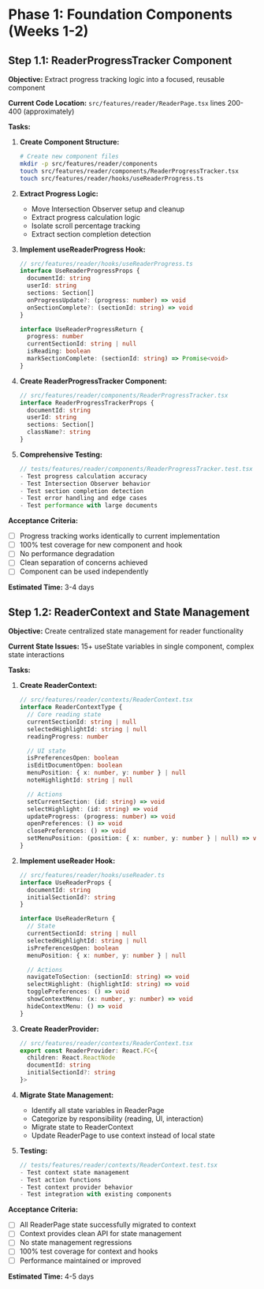 # Phase 1: Foundation Components (Weeks 1-2)

## Step 1.1: ReaderProgressTracker Component

**Objective:** Extract progress tracking logic into a focused, reusable component

**Current Code Location:** `src/features/reader/ReaderPage.tsx` lines 200-400 (approximately)

**Tasks:**

1. **Create Component Structure:**
   ```bash
   # Create new component files
   mkdir -p src/features/reader/components
   touch src/features/reader/components/ReaderProgressTracker.tsx
   touch src/features/reader/hooks/useReaderProgress.ts
   ```

2. **Extract Progress Logic:**
   - Move Intersection Observer setup and cleanup
   - Extract progress calculation logic
   - Isolate scroll percentage tracking
   - Extract section completion detection

3. **Implement useReaderProgress Hook:**
   ```typescript
   // src/features/reader/hooks/useReaderProgress.ts
   interface UseReaderProgressProps {
     documentId: string
     userId: string
     sections: Section[]
     onProgressUpdate?: (progress: number) => void
     onSectionComplete?: (sectionId: string) => void
   }

   interface UseReaderProgressReturn {
     progress: number
     currentSectionId: string | null
     isReading: boolean
     markSectionComplete: (sectionId: string) => Promise<void>
   }
   ```

4. **Create ReaderProgressTracker Component:**
   ```typescript
   // src/features/reader/components/ReaderProgressTracker.tsx
   interface ReaderProgressTrackerProps {
     documentId: string
     userId: string
     sections: Section[]
     className?: string
   }
   ```

5. **Comprehensive Testing:**
   ```typescript
   // tests/features/reader/components/ReaderProgressTracker.test.tsx
   - Test progress calculation accuracy
   - Test Intersection Observer behavior
   - Test section completion detection
   - Test error handling and edge cases
   - Test performance with large documents
   ```

**Acceptance Criteria:**
- [ ] Progress tracking works identically to current implementation
- [ ] 100% test coverage for new component and hook
- [ ] No performance degradation
- [ ] Clean separation of concerns achieved
- [ ] Component can be used independently

**Estimated Time:** 3-4 days

## Step 1.2: ReaderContext and State Management

**Objective:** Create centralized state management for reader functionality

**Current State Issues:** 15+ useState variables in single component, complex state interactions

**Tasks:**

1. **Create ReaderContext:**
   ```typescript
   // src/features/reader/contexts/ReaderContext.tsx
   interface ReaderContextType {
     // Core reading state
     currentSectionId: string | null
     selectedHighlightId: string | null
     readingProgress: number

     // UI state
     isPreferencesOpen: boolean
     isEditDocumentOpen: boolean
     menuPosition: { x: number, y: number } | null
     noteHighlightId: string | null

     // Actions
     setCurrentSection: (id: string) => void
     selectHighlight: (id: string) => void
     updateProgress: (progress: number) => void
     openPreferences: () => void
     closePreferences: () => void
     setMenuPosition: (position: { x: number, y: number } | null) => void
   }
   ```

2. **Implement useReader Hook:**
   ```typescript
   // src/features/reader/hooks/useReader.ts
   interface UseReaderProps {
     documentId: string
     initialSectionId?: string
   }

   interface UseReaderReturn {
     // State
     currentSectionId: string | null
     selectedHighlightId: string | null
     isPreferencesOpen: boolean
     menuPosition: { x: number, y: number } | null

     // Actions
     navigateToSection: (sectionId: string) => void
     selectHighlight: (highlightId: string) => void
     togglePreferences: () => void
     showContextMenu: (x: number, y: number) => void
     hideContextMenu: () => void
   }
   ```

3. **Create ReaderProvider:**
   ```typescript
   // src/features/reader/contexts/ReaderContext.tsx
   export const ReaderProvider: React.FC<{
     children: React.ReactNode
     documentId: string
     initialSectionId?: string
   }>
   ```

4. **Migrate State Management:**
   - Identify all state variables in ReaderPage
   - Categorize by responsibility (reading, UI, interaction)
   - Migrate state to ReaderContext
   - Update ReaderPage to use context instead of local state

5. **Testing:**
   ```typescript
   // tests/features/reader/contexts/ReaderContext.test.tsx
   - Test context state management
   - Test action functions
   - Test context provider behavior
   - Test integration with existing components
   ```

**Acceptance Criteria:**
- [ ] All ReaderPage state successfully migrated to context
- [ ] Context provides clean API for state management
- [ ] No state management regressions
- [ ] 100% test coverage for context and hooks
- [ ] Performance maintained or improved

**Estimated Time:** 4-5 days
